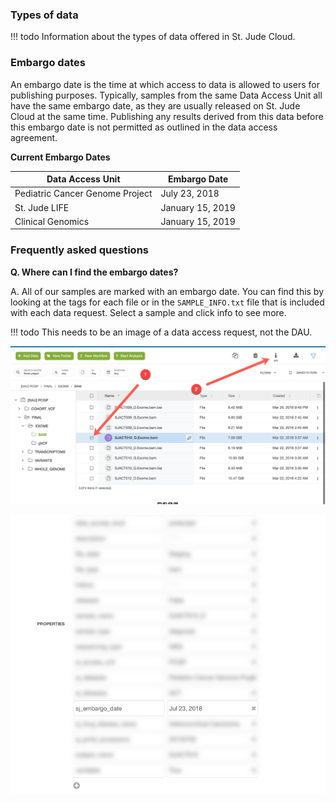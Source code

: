 
### Types of data

!!! todo
    Information about the types of data offered in St. Jude Cloud.

### Embargo dates

An embargo date is the time at which access to data is allowed to users
for publishing purposes. Typically, samples from the same Data Access
Unit all have the same embargo date, as they are usually released on St.
Jude Cloud at the same time. Publishing any results derived from this data 
before this embargo date is not permitted as outlined in the data access agreement.

**Current Embargo Dates**

| Data Access Unit | Embargo Date | 
| ---------------- | ------------ |
| Pediatric Cancer Genome Project | July 23, 2018 | 
| St. Jude LIFE | January 15, 2019 |
| Clinical Genomics | January 15, 2019 | 

### Frequently asked questions

**Q. Where can I find the embargo dates?**

A. All of our samples are marked with an embargo date. 
You can find this by looking at the tags for each file or in the
`SAMPLE_INFO.txt` file that is included with each data request. 
Select a sample and click info to see more.

!!! todo
    This needs to be an image of a data access request, not the DAU.

![](../../images/guides/data/embargo-date-1.png)

![](../../images/guides/data/embargo-date-2.png)

